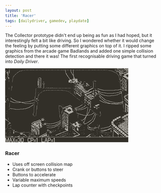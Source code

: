 ```yaml
---
layout: post
title: 'Racer'
tags: [dailydriver, gamedev, playdate]
---
```


The Collector prototype didn't end up being as fun as I had hoped, but it interestingly felt a bit like driving. So I wondered whether it would change the feeling by putting some different graphics on top of it. I ripped some graphics from the arcade game Badlands and added one simple collision detection and there it was! The first recognisable driving game that turned into _Daily Driver_.

![GIF](/images/posts/daily-driver-racer.gif#playdate)

### Racer

-   Uses off screen collision map
-   Crank or buttons to steer
-   Buttons to accelerate
-   Variable maximum speeds
-   Lap counter with checkpoints